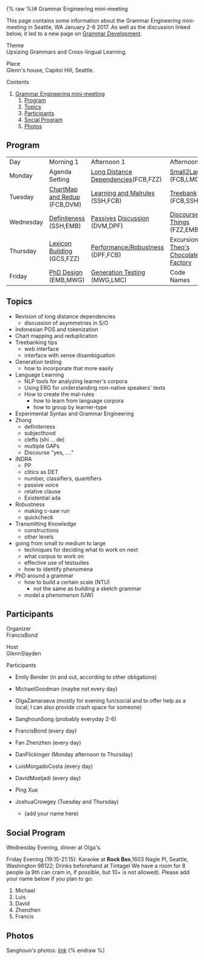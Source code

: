 {% raw %}# Grammar Engineering mini-meeting

This page contains some information about the Grammar Engineering
mini-meeting in Seattle, WA January 2-6 2017. As well as the discussion
linked below, it led to a new page on [Grammar
Development](https://delph-in.github.io/docs/matrix/GrammarDevelopment).

Theme\
Upsizing Grammars and Cross-lingual Learning.

Place\
Glenn's house, Capitol Hill, Seattle.

Contents

1. [Grammar Engineering
mini-meeting](https://delph-in.github.io/docs/summits/CapitolHillTop)
   1. [Program](https://delph-in.github.io/docs/summits/CapitolHillTop)
   2. [Topics](https://delph-in.github.io/docs/summits/CapitolHillTop)
   3. [Participants](https://delph-in.github.io/docs/summits/CapitolHillTop)
   4. [Social Program](https://delph-in.github.io/docs/summits/CapitolHillTop)
   5. [Photos](https://delph-in.github.io/docs/summits/CapitolHillTop)

## Program

|           |                                                     |                                                                                       |                                                                       |
|-----------|-----------------------------------------------------|---------------------------------------------------------------------------------------|-----------------------------------------------------------------------|
| Day       | Morning 1                                           | Afternoon 1                                                                           | Afternoon 2                                                           |
| Monday    | Agenda Setting                                      | [Long Distance Dependencies](https://delph-in.github.io/docs/summits/CapitolHillDependencies)(FCB,FZZ)                        | [Small2Large](https://delph-in.github.io/docs/summits/CapitolHillSmall2Large) (FCB,LMC)                       |
| Tuesday   | [ChartMap and Redup](https://delph-in.github.io/docs/summits/CapitolHillChartMap) (FCB,DVM) | [Learning and Malrules](https://delph-in.github.io/docs/summits/CapitolHillLearning) (SSH,FCB)                                | [Treebank](https://delph-in.github.io/docs/erg/CapitolHillTreebank) (FCB,SSH)                             |
| Wednesday | [Definiteness](https://delph-in.github.io/docs/summits/CapitolHillDefiniteness) (SSH,EMB)   | [Passives](https://delph-in.github.io/docs/grammars/CapitolHillPassives) [Discussion](https://delph-in.github.io/docs/grammars/CapitalHillPassivesDiscussion) (DVM,DPF) | [Discoursey Things](https://delph-in.github.io/docs/summits/CapitolHillDiscourse) (FZZ,EMB)                   |
| Thursday  | [Lexicon Building](https://delph-in.github.io/docs/summits/CapitolHillLexicon) (GCS,FZZ)    | [Performance/Robustness](https://delph-in.github.io/docs/summits/CapitolHillPerformance) (DPF,FCB)                            | Excursion: [Theo's Chocolate Factory](https://www.theochocolate.com/) |
| Friday    | [PhD Design](https://delph-in.github.io/docs/summits/CapitolHillPhDDesign) (EMB,MWG)        | [Generation Testing](https://delph-in.github.io/docs/summits/CapitolHillGenerationTesting) (MWG,LMC)                          | Code Names                                                            |

## Topics

- Revision of long distance dependencies
  - discussion of asymmetries in S/O
- Indonesian POS and tokenization
- Chart mapping and reduplication
- Treebanking tips
  - web interface
  - interface with sense disambiguation
- Generation testing
  - how to incorporate that more easily
- Language Learning
  - NLP tools for analyzing learner's corpora
  - Using ERG for understanding non-native speakers' texts
  - How to create the mal-rules
    - how to learn from language corpora
    - how to group by learner-type
- Experimental Syntax and Grammar Engineering
- Zhong
  - definiteness
  - subjecthood
  - clefts (shi ... de)
  - multiple GAPs
  - Discourse "yes, ...."
- INDRA
  - PP
  - clitics as DET
  - number, classifiers, quantifiers
  - passive voice
  - relative clause
  - Existential ada
- Robustness
  - making c-saw run
  - quickcheck
- Transmitting Knowledge
  - constructions
  - other levels
- going from small to medium to large
  - techniques for deciding what to work on next
  - what corpus to work on
  - effective use of testsuites
  - how to identify phenomena
- PhD around a grammar
  - how to build a certain scale (NTU)
    - not the same as building a sketch grammar
  - model a phenomenon (UW)

## Participants

Organizer\
FrancisBond

Host\
GlennSlayden

Participants  
- Emily Bender (in and out, according to other obligations)
- MichaelGoodman (maybe not every day)
- OlgaZamaraeva (mostly for evening fun/social and to
offer help as a local; I can also provide crash space for someone)
- SanghounSong (probably everyday 2-6)
- FrancisBond (every day)
- Fan Zhenzhen (every day)
- DanFlickinger (Monday afternoon to Thursday)
- LuisMorgadoCosta (every day)
- DavidMoeljadi (every day)
- Ping Xue
- JoshuaCrowgey (Tuesday and Thursday)
  
  - (add your name here)

## Social Program

Wednesday Evening, dinner at Olga's.

Friday Evening (19:15-21:15): Karaoke at **Rock Box**,1603 Nagle Pl,
Seattle, Washington 98122; Drinks beforehand at Tintagel We have a room
for 8 people (a 9th can cram in, if possible, but 10+ is not allowed).
Please add your name below if you plan to go:

1. Michael
2. Luis
3. David
4. Zhenzhen
5. Francis

## Photos

Sanghoun's photos: [link](https://goo.gl/photos/yNf2KheYyyz9Wojz5)
<update date omitted for speed>{% endraw %}